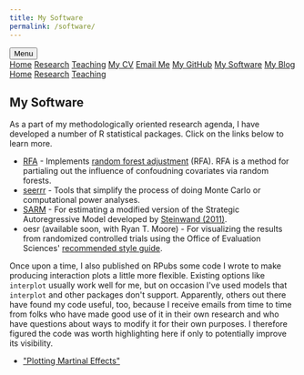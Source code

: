 ```yaml
---
title: My Software
permalink: /software/
---
```


<!-- Load an icon library -->
<link rel="stylesheet" href="https://cdnjs.cloudflare.com/ajax/libs/font-awesome/4.7.0/css/font-awesome.min.css">

<div class="topnav">
  <div class="dropdown">
        <button class="dropbtn">
        <i class="fa fa-navicon"></i> Menu</button>
        <div class="dropdown-content">
            <a href="https://milesdwilliams15.github.io/"><i class="fa fa-fw fa-home"></i> Home</a>
            <a href="https://milesdwilliams15.github.io/research/"><i class="fa fa-fw fa-area-chart"></i> Research</a>
            <a href="https://milesdwilliams15.github.io/teaching/"><i class="fa fa-fw fa-mortar-board"></i> Teaching</a>
            <a href="https://github.com/milesdwilliams15/job-market-materials/raw/main/cv.pdf"><i class="fa fa-fw fa-file"></i> My CV</a>
            <a href="{{ site.data.social-media.email.href }}{{ site.data.social-media.email.id }}"><i class="fa fa-fw fa-envelope"></i> Email Me</a>
            <a href="{{ site.github.owner_url }}"><i class="fa fa-fw fa-code-fork"></i> My GitHub</a>
            <a href = "https://milesdwilliams15.github.io/software/"><i class="fa fa-fw fa-gears"></i>My Software</a>
            <a href="https://milesdwilliams15.github.io/blog/"><i class="fa fa-fw fa-pencil"></i> My Blog</a>
        </div>
    </div>
  <a href="https://milesdwilliams15.github.io/"><i class="fa fa-fw fa-home"></i> Home</a>
  <a href="https://milesdwilliams15.github.io/research/"><i class="fa fa-fw fa-area-chart"></i> Research</a>
  <a href="https://milesdwilliams15.github.io/teaching/"><i class="fa fa-fw fa-mortar-board"></i> Teaching</a>
</div>

<p> </p>

## My Software

As a part of my methodologically oriented research agenda, I have developed a number of R statistical packages. Click on the links below to learn more.

<ul>
  <li><a href = "https://github.com/milesdwilliams15/RFA">RFA</a> - Implements <a href = "https://rpubs.com/milesdwilliams15/rfa-vignette">random forest adjustment</a> (RFA). RFA is a method for partialing out the influence of confoudning covariates via random forests.</li>
  <li><a href = "https://github.com/milesdwilliams15/seerrr">seerrr</a> - Tools that simplify the process of doing Monte Carlo or computational power analyses.</li>
  <li><a href = "https://github.com/milesdwilliams15/SARM">SARM</a> - For estimating a modified version of the Strategic Autoregressive Model developed by <a href = "https://www.cambridge.org/core/journals/political-analysis/article/estimating-freeriding-behavior-the-stratam-model/0CBD6176E53848732CEC2C151A491212">Steinwand (2011)</a>.</li>
  <li>oesr (available soon, with Ryan T. Moore) - For visualizing the results from randomized controlled trials using the Office of Evaluation Sciences' <a href = "https://oes.gsa.gov/assets/files/reporting-statistical-results.pdf">recommended style guide</a>.</li>
</ul>

Once upon a time, I also published on RPubs some code I wrote to make producing interaction plots a little more flexible. Existing options like `interplot` usually work well for me, but on occasion I've used models that `interplot` and other packages don't support. Apparently, others out there have found my code useful, too, because I receive emails from time to time from folks who have made good use of it in their own research and who have questions about ways to modify it for their own purposes. I therefore figured the code was worth highlighting here if only to potentially improve its visibility. 

  - ["Plotting Martinal Effects"](https://rpubs.com/milesdwilliams15/381372)